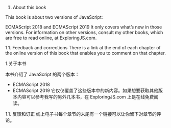 1. About this book

This book is about two versions of JavaScript:

ECMAScript 2018 and
ECMAScript 2019
It only covers what’s new in those versions. For information on other versions, consult my other books, which are free to read online, at ExploringJS.com.

1.1. Feedback and corrections
There is a link at the end of each chapter of the online version of this book that enables you to comment on that chapter.

1.关于本书

本书介绍了 JavaScript 的两个版本：

- ECMAScript 2018
- ECMAScript 2019
  它仅仅覆盖了这些版本中的新内容。如果想要获取其他版本内容可以参考我写的另外几本书，在 ExploringJS.com 上是在线免费阅读。

1.1. 反馈和订正
线上电子书每个章节的末尾有一个链接可以让你留下对章节的评论。
